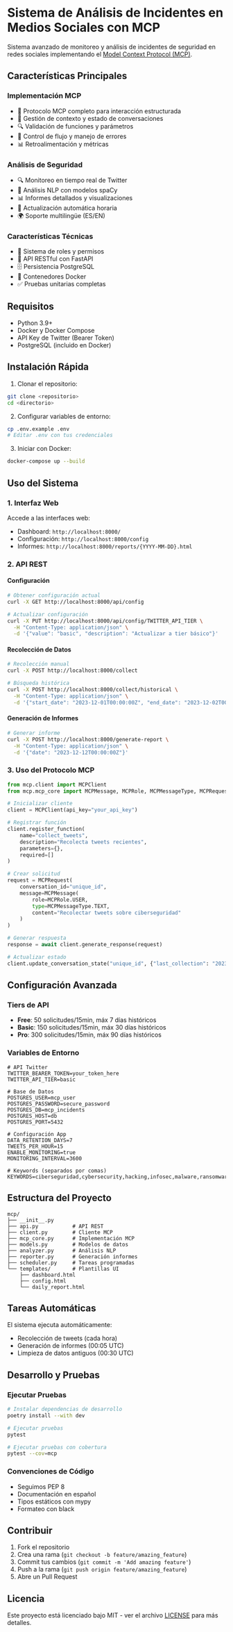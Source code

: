 # Sistema de Análisis de Incidentes en Medios Sociales con MCP

Sistema avanzado de monitoreo y análisis de incidentes de seguridad en redes sociales implementando el [Model Context Protocol (MCP)](https://modelcontextprotocol.io/introduction).

## Características Principales

### Implementación MCP
- 🔄 Protocolo MCP completo para interacción estructurada
- 📝 Gestión de contexto y estado de conversaciones
- 🔍 Validación de funciones y parámetros
- 🚦 Control de flujo y manejo de errores
- 📊 Retroalimentación y métricas

### Análisis de Seguridad
- 🔍 Monitoreo en tiempo real de Twitter
- 🤖 Análisis NLP con modelos spaCy
- 📊 Informes detallados y visualizaciones
- 🔄 Actualización automática horaria
- 🌍 Soporte multilingüe (ES/EN)

### Características Técnicas
- 🔐 Sistema de roles y permisos
- 📡 API RESTful con FastAPI
- 🗄️ Persistencia PostgreSQL
- 🐳 Contenedores Docker
- ✅ Pruebas unitarias completas

## Requisitos

- Python 3.9+
- Docker y Docker Compose
- API Key de Twitter (Bearer Token)
- PostgreSQL (incluido en Docker)

## Instalación Rápida

1. Clonar el repositorio:
```bash
git clone <repositorio>
cd <directorio>
```

2. Configurar variables de entorno:
```bash
cp .env.example .env
# Editar .env con tus credenciales
```

3. Iniciar con Docker:
```bash
docker-compose up --build
```

## Uso del Sistema

### 1. Interfaz Web

Accede a las interfaces web:
- Dashboard: `http://localhost:8000/`
- Configuración: `http://localhost:8000/config`
- Informes: `http://localhost:8000/reports/{YYYY-MM-DD}.html`

### 2. API REST

#### Configuración
```bash
# Obtener configuración actual
curl -X GET http://localhost:8000/api/config

# Actualizar configuración
curl -X PUT http://localhost:8000/api/config/TWITTER_API_TIER \
  -H "Content-Type: application/json" \
  -d '{"value": "basic", "description": "Actualizar a tier básico"}'
```

#### Recolección de Datos
```bash
# Recolección manual
curl -X POST http://localhost:8000/collect

# Búsqueda histórica
curl -X POST http://localhost:8000/collect/historical \
  -H "Content-Type: application/json" \
  -d '{"start_date": "2023-12-01T00:00:00Z", "end_date": "2023-12-02T00:00:00Z"}'
```

#### Generación de Informes
```bash
# Generar informe
curl -X POST http://localhost:8000/generate-report \
  -H "Content-Type: application/json" \
  -d '{"date": "2023-12-12T00:00:00Z"}'
```

### 3. Uso del Protocolo MCP

```python
from mcp.client import MCPClient
from mcp.mcp_core import MCPMessage, MCPRole, MCPMessageType, MCPRequest

# Inicializar cliente
client = MCPClient(api_key="your_api_key")

# Registrar función
client.register_function(
    name="collect_tweets",
    description="Recolecta tweets recientes",
    parameters={},
    required=[]
)

# Crear solicitud
request = MCPRequest(
    conversation_id="unique_id",
    message=MCPMessage(
        role=MCPRole.USER,
        type=MCPMessageType.TEXT,
        content="Recolectar tweets sobre ciberseguridad"
    )
)

# Generar respuesta
response = await client.generate_response(request)

# Actualizar estado
client.update_conversation_state("unique_id", {"last_collection": "2023-12-12"})
```

## Configuración Avanzada

### Tiers de API
- **Free**: 50 solicitudes/15min, máx 7 días históricos
- **Basic**: 150 solicitudes/15min, máx 30 días históricos
- **Pro**: 300 solicitudes/15min, máx 90 días históricos

### Variables de Entorno
```env
# API Twitter
TWITTER_BEARER_TOKEN=your_token_here
TWITTER_API_TIER=basic

# Base de Datos
POSTGRES_USER=mcp_user
POSTGRES_PASSWORD=secure_password
POSTGRES_DB=mcp_incidents
POSTGRES_HOST=db
POSTGRES_PORT=5432

# Configuración App
DATA_RETENTION_DAYS=7
TWEETS_PER_HOUR=15
ENABLE_MONITORING=true
MONITORING_INTERVAL=3600

# Keywords (separados por comas)
KEYWORDS=ciberseguridad,cybersecurity,hacking,infosec,malware,ransomware,phishing
```

## Estructura del Proyecto
```
mcp/
├── __init__.py
├── api.py           # API REST
├── client.py        # Cliente MCP
├── mcp_core.py      # Implementación MCP
├── models.py        # Modelos de datos
├── analyzer.py      # Análisis NLP
├── reporter.py      # Generación informes
├── scheduler.py     # Tareas programadas
└── templates/       # Plantillas UI
    ├── dashboard.html
    ├── config.html
    └── daily_report.html
```

## Tareas Automáticas

El sistema ejecuta automáticamente:
- Recolección de tweets (cada hora)
- Generación de informes (00:05 UTC)
- Limpieza de datos antiguos (00:30 UTC)

## Desarrollo y Pruebas

### Ejecutar Pruebas
```bash
# Instalar dependencias de desarrollo
poetry install --with dev

# Ejecutar pruebas
pytest

# Ejecutar pruebas con cobertura
pytest --cov=mcp
```

### Convenciones de Código
- Seguimos PEP 8
- Documentación en español
- Tipos estáticos con mypy
- Formateo con black

## Contribuir

1. Fork el repositorio
2. Crea una rama (`git checkout -b feature/amazing_feature`)
3. Commit tus cambios (`git commit -m 'Add amazing feature'`)
4. Push a la rama (`git push origin feature/amazing_feature`)
5. Abre un Pull Request

## Licencia

Este proyecto está licenciado bajo MIT - ver el archivo [LICENSE](LICENSE) para más detalles.